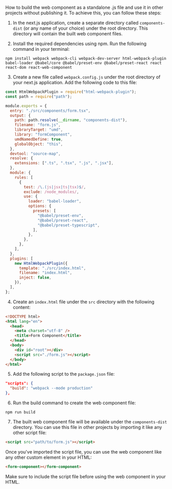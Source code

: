 How to build the web component as a standalone .js file and use it in other projects without publishing it. To achieve this, you can follow these steps:

1. In the next.js application, create a separate directory called `components-dist` (or any name of your choice) under the root directory. This directory will contain the built web component files.

2. Install the required dependencies using npm. Run the following command in your terminal:
```
npm install webpack webpack-cli webpack-dev-server html-webpack-plugin babel-loader @babel/core @babel/preset-env @babel/preset-react react react-dom react-web-component
```

3. Create a new file called `webpack.config.js` under the root directory of your next.js application. Add the following code to this file:

```javascript
const HtmlWebpackPlugin = require("html-webpack-plugin");
const path = require("path");

module.exports = {
  entry: "./src/components/form.tsx",
  output: {
    path: path.resolve(__dirname, "components-dist"),
    filename: "form.js",
    libraryTarget: "umd",
    library: "formComponent",
    umdNamedDefine: true,
    globalObject: "this",
  },
  devtool: "source-map",
  resolve: {
    extensions: [".ts", ".tsx", ".js", ".jsx"],
  },
  module: {
    rules: [
      {
        test: /\.(js|jsx|ts|tsx)$/,
        exclude: /node_modules/,
        use: {
          loader: "babel-loader",
          options: {
            presets: [
              "@babel/preset-env",
              "@babel/preset-react",
              "@babel/preset-typescript",
            ],
          },
        },
      },
    ],
  },
  plugins: [
    new HtmlWebpackPlugin({
      template: "./src/index.html",
      filename: "index.html",
      inject: false,
    }),
  ],
};
```

4. Create an `index.html` file under the `src` directory with the following content:

```html
<!DOCTYPE html>
<html lang="en">
  <head>
    <meta charset="utf-8" />
    <title>Form Component</title>
  </head>
  <body>
    <div id="root"></div>
    <script src="./form.js"></script>
  </body>
</html>
```

5. Add the following script to the `package.json` file:

```json
"scripts": {
  "build": "webpack --mode production"
},
```

6. Run the build command to create the web component file:

```
npm run build
```

7. The built web component file will be available under the `components-dist` directory. You can use this file in other projects by importing it like any other script file:

```html
<script src="path/to/form.js"></script>
```

Once you've imported the script file, you can use the web component like any other custom element in your HTML:

```html
<form-component></form-component>
```

Make sure to include the script file before using the web component in your HTML.
